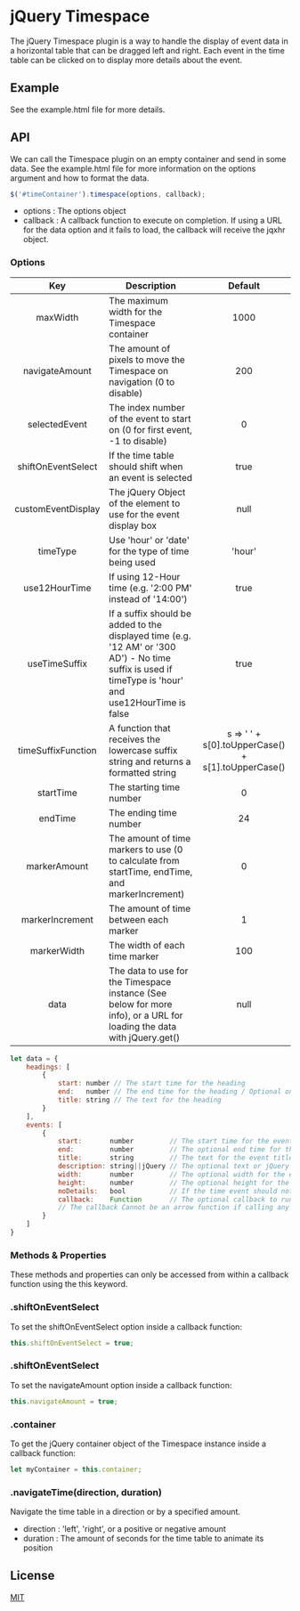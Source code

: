 # jQuery Timespace

The jQuery Timespace plugin is a way to handle the display of event data in a horizontal table that can be dragged left and right. Each event in the time table can be clicked on to display more details about the event.

## Example

See the example.html file for more details.

## API

We can call the Timespace plugin on an empty container and send in some data. See the example.html file for more information on the options argument and how to format the data.

```js
$('#timeContainer').timespace(options, callback);
```
 - options : The options object
 - callback : A callback function to execute on completion. If using a URL for the data option and it fails to load, the callback will receive the jqxhr object.

### Options

| Key | Description | Default |
| :---: | --- | :---: |
| maxWidth | The maximum width for the Timespace container | 1000 |
| navigateAmount | The amount of pixels to move the Timespace on navigation (0 to disable) | 200 |
| selectedEvent | The index number of the event to start on (0 for first event, -1 to disable) | 0 |
| shiftOnEventSelect | If the time table should shift when an event is selected | true |
| customEventDisplay | The jQuery Object of the element to use for the event display box | null |
| timeType | Use 'hour' or 'date' for the type of time being used | 'hour' |
| use12HourTime | If using 12-Hour time (e.g. '2:00 PM' instead of '14:00') | true |
| useTimeSuffix | If a suffix should be added to the displayed time (e.g. '12 AM' or '300 AD') - No time suffix is used if timeType is 'hour' and use12HourTime is false | true |
| timeSuffixFunction | A function that receives the lowercase suffix string and returns a formatted string | s => ' ' + s[0].toUpperCase() + s[1].toUpperCase() |
| startTime | The starting time number | 0 |
| endTime | The ending time number | 24 |
| markerAmount | The amount of time markers to use (0 to calculate from startTime, endTime, and markerIncrement) | 0 |
| markerIncrement | The amount of time between each marker | 1 |
| markerWidth | The width of each time marker | 100 |
| data | The data to use for the Timespace instance (See below for more info), or a URL for loading the data with jQuery.get() | null |

```js
let data = {
	headings: [
		{
			start: number // The start time for the heading
			end:   number // The end time for the heading / Optional only for the last heading
			title: string // The text for the heading
		}
	],
	events: [
		{
			start:       number         // The start time for the event
			end:         number         // The optional end time for the event
			title:       string         // The text for the event title
			description: string||jQuery // The optional text or jQuery Object for the event description
			width:       number         // The optional width for the event box
			height:      number         // The optional height for the event box
			noDetails:   bool           // If the time event should not have a display
			callback:    Function       // The optional callback to run on event selection.
			// The callback Cannot be an arrow function if calling any API methods within the callback
		}
	]
}
```

### Methods & Properties

These methods and properties can only be accessed from within a callback function using the this keyword.

### .shiftOnEventSelect

To set the shiftOnEventSelect option inside a callback function:
```js
this.shiftOnEventSelect = true;
```

### .shiftOnEventSelect

To set the navigateAmount option inside a callback function:
```js
this.navigateAmount = true;
```

### .container

To get the jQuery container object of the Timespace instance inside a callback function:
```js
let myContainer = this.container;
```

### .navigateTime(direction, duration)

Navigate the time table in a direction or by a specified amount.
 - direction : 'left', 'right', or a positive or negative amount
 - duration : The amount of seconds for the time table to animate its position

## License

[MIT](https://github.com/AdventCoding/Timespace/blob/master/LICENSE)

